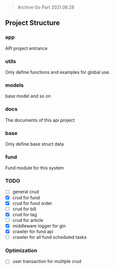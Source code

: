 > Archive Go Part 2021.06.28

## Project Structure

### app

API project entrance

### utils

Only define functions and examples for global use.

### models

base model and so on

### docs

The documents of this api project

### base

Only define base struct data

### fund

Fund module for this system

### TODO

- [ ] general crud
- [x] crud for fund
- [x] crud for fund order
- [ ] crud for bill
- [x] crud for tag
- [ ] crud for article
- [x] middleware logger for gin
- [x] crawler for fund api
- [ ] crawler for all fund scheduled tasks

### Optimization

- [ ] user transaction for multiple crud
